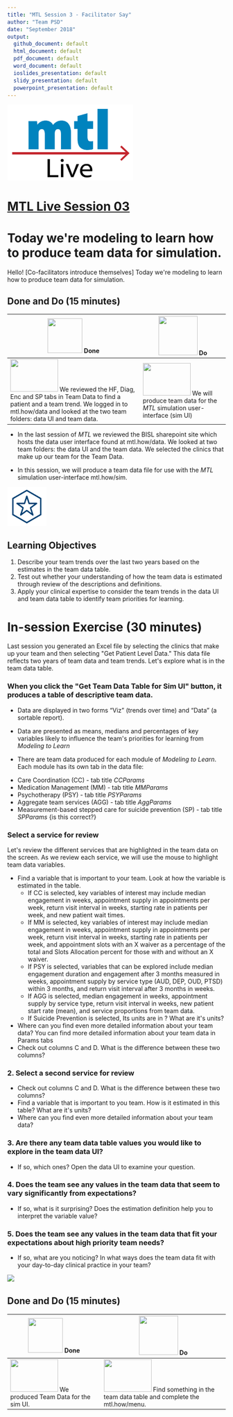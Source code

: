 ```yaml
---
title: "MTL Session 3 - Facilitator Say"
author: "Team PSD"
date: "September 2018"
output: 
  github_document: default
  html_document: default
  pdf_document: default
  word_document: default
  ioslides_presentation: default
  slidy_presentation: default
  powerpoint_presentation: default
---
```


<img src = "https://github.com/lzim/teampsd/blob/master/resources/logos/mtl_live_sq_sm.png"
     height = "175" width = "290">  

# [MTL Live Session 03](https://github.com/lzim/teampsd/blob/master/mtl_facilitate_workgroup/mtl_live_guide/mtl_live_session03_see.Rmd "MTL Live Session 03")

# Today we're modeling to learn how to produce team data for simulation.
Hello! [Co-facilitators introduce themselves] Today we're modeling to learn how to produce team data for simulation.

## Done and Do (15 minutes)
<!-- Do/Done Tables -->
| <img src = "https://raw.githubusercontent.com/lzim/teampsd/hexagon_icons/np_hexagon-check-mark_309690_003F72.png" height = "80" width = "80"> **Done** | <img src = "https://raw.githubusercontent.com/lzim/teampsd/hexagon_icons/np_synchronize_778914_003F72.png" height = "90" width = "90"> **Do** |
| --- | --- | 
| [<img src = "https://raw.githubusercontent.com/lzim/teampsd/master/resources/logos/mtl_how_data_sm.png" height = "75" width = "110">](http://mtl.how/data) We reviewed the HF, Diag, Enc and SP tabs in Team Data to find a patient and a team trend. We logged in to mtl.how/data and looked at the two team folders: data UI and team data. | [<img src = "https://raw.githubusercontent.com/lzim/teampsd/master/resources/logos/mtl_how_sim.png" height = "75" width = "110">](http://mtl.how/sim) We will produce team data for the _MTL_ simulation user-interface (sim UI)| 

+ In the last session of *MTL* we reviewed the BISL sharepoint site which hosts the data user interface found at mtl.how/data. We looked at two team folders: the data UI and the team data. We selected the clinics that make up our team for the Team Data.  

+ In this session, we will produce a team data file for use with the *MTL* simulation user-interface mtl.how/sim.  

<!-- Learning Objectives Icon --> 
<img src = "https://github.com/lzim/teampsd/blob/master/resources/icons/we_decided_learning_objectives.png" height = "90" width = "90" style ="display: inline-block"/> 

## Learning Objectives

1. Describe your team trends over the last two years based on the estimates in the team data table.
2. Test out whether your understanding of how the team data is estimated through review of the descriptions and definitions.
3. Apply your clinical expertise to consider the team trends in the data UI and team data table to identify team priorities for learning.

# In-session Exercise (30 minutes)

Last session you generated an Excel file by selecting the clinics that make up your team and then selecting "Get Patient Level Data." This data file reflects two years of team data and team trends.  Let's explore what is in the team data table.


### When you click the "Get Team Data Table for Sim UI" button, it produces a table of descriptive team data.

- Data are displayed in two forms “Viz” (trends over time) and “Data” (a sortable report).

- Data are presented as means, medians and percentages of key variables likely to influence the team's priorities for learning from *Modeling to Learn*

- There are team data produced for each module of *Modeling to Learn*. Each module has its own tab in the data file:
 + Care Coordination (CC) - tab title *CCParams*
 + Medication Management (MM) - tab title *MMParams*
 + Psychotherapy (PSY) - tab title *PSYParams*
 + Aggregate team services (AGG) - tab title *AggParams*
 + Measurement-based stepped care for suicide prevention (SP) - tab title *SPParams* {is this correct?}

### Select a service for review
Let's review the different services that are highlighted in the team data on the screen. As we review each service, we will use the mouse to highlight team data variables.
+ Find a variable that is important to your team. Look at how the variable is estimated in the table. 
   - If CC is selected, key variables of interest may include median engagement in weeks, appointment supply in appointments per week, return visit interval in weeks, starting rate in patients per week, and new patient wait times.
   - If MM is selected, key variables of interest may include median engagement in weeks, appointment supply in appointments per week, return visit interval in weeks, starting rate in patients per week, and appointment slots with an X waiver as a percentage of the total and Slots Allocation percent for those with and without an X waiver.
   - If PSY is selected, variables that can be explored include median engagement duration and engagement after 3 months measured in weeks, appointment supply by service type (AUD, DEP, OUD, PTSD) within 3 months, and return visit interval after 3 months in weeks.
   - If AGG is selected, median engagement in weeks, appointment supply by service type, return visit interval in weeks, new patient start rate (mean), and service proportions from team data.
   - If Suicide Prevention is selected, Its units are in ? What are it's units?
+ Where can you find even more detailed information about your team data? You can find more detailed information about your team data in Params tabs 
+ Check out columns C and D. What is the difference between these two columns?

### 2. Select a second service for review
- Check out columns C and D. What is the difference between these two columns?
- Find a variable that is important to you team. How is it estimated in this table? What are it's units?
- Where can you find even more detailed information about your team data?

### 3. Are there any team data table values you would like to explore in the team data UI?
- If so, which ones? Open the data UI to examine your question.

### 4. Does the team see any values in the team data that seem to vary significantly from expectations?
- If so, what is it surprising? Does the estimation definition help you to interpret the variable value?

### 5. Does the team see any values in the team data that fit your expectations about high priority team needs?
- If so, what are you noticing? In what ways does the team data fit with your day-to-day clinical practice in your team?

![](https://github.com/lzim/teampsd/blob/master/resources/gifs/session3_data_ui_params.gif)

## Done and Do (15 minutes)
<!-- Do/Done Tables -->
| <img src = "https://raw.githubusercontent.com/lzim/teampsd/hexagon_icons/np_hexagon-check-mark_309690_003F72.png" height = "80" width = "80"> **Done** | <img src = "https://raw.githubusercontent.com/lzim/teampsd/hexagon_icons/np_synchronize_778914_003F72.png" height = "90" width = "90"> **Do** |
| --- | --- | 
| [<img src = "https://raw.githubusercontent.com/lzim/teampsd/master/resources/logos/mtl_how_sim.png" height = "75" width = "110">](http://mtl.how/sim) We produced Team Data for the sim UI. |  [<img src = "https://raw.githubusercontent.com/lzim/teampsd/master/resources/logos/mtl_how_menu.png" height = "75" width = "110">](http://mtl.how/menu) Find something in the team data table and complete the mtl.how/menu. | 


